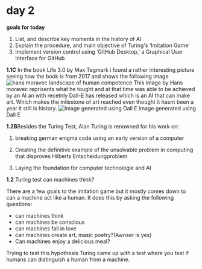 # day 2
**goals for today**
1. List, and describe key moments in the history of AI
2.  Explain the procedure, and main objective of Turing's ‘Imitation Game'
3. Implement version control using ‘GitHub Desktop,' a Graphical User Interface for GitHub

**1.1C** In the book Life 3.0 by Max Tegmark i found a rather interesting picture seeing how the book is from 2017
and shows the following image
<img title="hans moravec landscape of human competence " alt="hans moravec landscape of human competence" src="hansm.png">
This image by Hans moravec reprisents what he tought and at that time was able to be achieved by an AI an with recetnly Dall-E has released which is an AI that can make art. Which makes the milestone of art reached even thought it hasnt been a year it still is history.
<img title="Image generated using Dall E" alt="Image generated using Dall E" src="dalle.png">
Image generated using Dall E

**1.2B**Besides the Turing Test, Alan Turing is renowned for his work on:
1. breaking german enigma code using an early version of a computer
   
2. Creating the definitive example of the unsolvable problem in computing that disproves Hilberts Entscheidungproblem
   
3. Laying the foundation for computer technologie and AI
   
**1.2** Turing test can machines think?

There are a few goals to the imitation game but it mostly comes down to can a machine act like a human. It does this by asking the following questions:
* can machines think
* can machines be conscious
* can machines fall in love
* can machines create art, masic poetry?(Awnser is yes)
* Can machines enjoy a delicious meal?

Trying to test this hypothesis Turing came up with a test where you test if humans can distinguish a human from a machine.  
